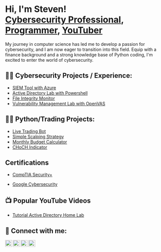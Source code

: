 <h1>Hi, I'm Steven! <br/><a href="https://www.linkedin.com/in/joshmadakor/">Cybersecurity Professional</a>, <a href="https://github.com/joshmadakor1">Programmer</a>, <a href="https://www.youtube.com/c/joshmadakor">YouTuber</a></h1>

My journey in computer science has led me to develop a passion for cybersecurity, and I am now eager to transition into this field. Equip with a finance background and a strong knowledge base of Python coding, I'm excited to enter the world of cybersecurity.

<h2>👨‍💻 Cybersecurity Projects / Experience:</h2>

  - [SIEM Tool with Azure](https://github.com/sarch25/ActiveDirectoryLab/tree/main)
  - [Active Directory Lab with Powershell](https://github.com/sarch25/ActiveDirectoryLab/tree/main)
  - [File Integrity Monitor](https://github.com/sarch25/File-Integrity-Monitor)
  - [Vulnerability Management Lab with OpenVAS](https://github.com/sarch25/ActiveDirectoryLab/tree/main)

 
<h2>👨‍💻 Python/Trading Projects:</h2>

  - [Live Trading Bot](https://github.com/sarch25/Python-Trading-Bot/blob/main/README.md)
  - [Simple Scalping Strategy](https://github.com/sarch25/Simple-Scalping-Strategy/blob/main/README.md)
  - [Monthly Budget Calculator](https://github.com/sarch25/Monthly-Budget-Calculator)
  - [CHoCH Indicator](https://github.com/sarch25/CHoCH-Indicator)


<h2> Certifications</h2>

- [CompTIA Security+](https://drive.google.com/file/d/1cWoJ87ZJsaKwP2AYebrn_e3fzovvkFPV/view?usp=drive_link)

- [Google Cybersecurity](https://drive.google.com/file/d/1PjCLeSB4tGmHF5UVE4qCqE8HC1vUhyNz/view?usp=drive_link)

<h2>📺 Popular YouTube Videos</h2>

- [Tutorial Active Directory Home Lab](https://www.youtube.com/watch?v=a83ASGn_V_s)

<h2> 🤳 Connect with me:</h2>

[<img align="left" alt="JoshMadakor | YouTube" width="22px" src="https://cdn.jsdelivr.net/npm/simple-icons@v3/icons/youtube.svg" />][youtube]
[<img align="left" alt="JoshMadakor | Twitter" width="22px" src="https://cdn.jsdelivr.net/npm/simple-icons@v3/icons/twitter.svg" />][twitter]
[<img align="left" alt="JoshMadakor | LinkedIn" width="22px" src="https://cdn.jsdelivr.net/npm/simple-icons@v3/icons/linkedin.svg" />][linkedin]
[<img align="left" alt="JoshMadakor | Instagram" width="22px" src="https://cdn.jsdelivr.net/npm/simple-icons@v3/icons/instagram.svg" />][instagram]

[twitter]: https://twitter.com/joshmadakor
[youtube]: https://www.youtube.com/c/joshmadakor
[instagram]: https://www.instagram.com/joshmadakor/
[linkedin]: https://linkedin.com/in/joshmadakor

<!--
**joshmadakor1/joshmadakor1** is a ✨ _special_ ✨ repository because its `README.md` (this file) appears on your GitHub profile.

Here are some ideas to get you started:

- 🔭 I’m currently working on ...
- 🌱 I’m currently learning ...
- 👯 I’m looking to collaborate on ...
- 🤔 I’m looking for help with ...
- 💬 Ask me about ...
- 📫 How to reach me: ...
- 😄 Pronouns: ...
- ⚡ Fun fact: ...
-->
